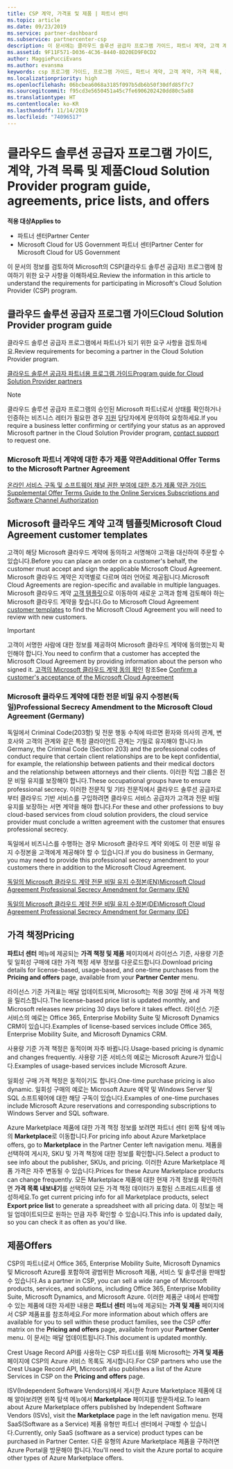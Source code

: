 ```yaml
---
title: CSP 계약, 가격표 및 제품 | 파트너 센터
ms.topic: article
ms.date: 09/23/2019
ms.service: partner-dashboard
ms.subservice: partnercenter-csp
description: 이 문서에는 클라우드 솔루션 공급자 프로그램 가이드, 파트너 계약, 고객 계약, 가격 목록 및 제품 링크가 포함되어 있습니다.
ms.assetid: 9F11F571-D036-4C36-8440-8D20ED9F0CD2
author: MaggiePucciEvans
ms.author: evansma
keywords: csp 프로그램 가이드, 프로그램 가이드, 파트너 계약, 고객 계약, 가격 목록, 제품
ms.localizationpriority: high
ms.openlocfilehash: 06bcbea6068a3185f097b5db6b50f30dfd85f7c7
ms.sourcegitcommit: f95cd3e5650451a45c7fe6906202420dd80c5a88
ms.translationtype: HT
ms.contentlocale: ko-KR
ms.lasthandoff: 11/14/2019
ms.locfileid: "74096517"
---
```

# <a name="cloud-solution-provider-program-guide-agreements-price-lists-and-offers"></a><span data-ttu-id="bad96-104">클라우드 솔루션 공급자 프로그램 가이드, 계약, 가격 목록 및 제품</span><span class="sxs-lookup"><span data-stu-id="bad96-104">Cloud Solution Provider program guide, agreements, price lists, and offers</span></span>

<span data-ttu-id="bad96-105">**적용 대상**</span><span class="sxs-lookup"><span data-stu-id="bad96-105">**Applies to**</span></span>

-  <span data-ttu-id="bad96-106">파트너 센터</span><span class="sxs-lookup"><span data-stu-id="bad96-106">Partner Center</span></span>
-  <span data-ttu-id="bad96-107">Microsoft Cloud for US Government 파트너 센터</span><span class="sxs-lookup"><span data-stu-id="bad96-107">Partner Center for Microsoft Cloud for US Government</span></span>


<span data-ttu-id="bad96-108">이 문서의 정보를 검토하여 Microsoft의 CSP(클라우드 솔루션 공급자) 프로그램에 참여하기 위한 요구 사항을 이해하세요.</span><span class="sxs-lookup"><span data-stu-id="bad96-108">Review the information in this article to understand the requirements for participating in Microsoft's Cloud Solution Provider (CSP) program.</span></span>

## <a name="cloud-solution-provider-program-guide"></a><span data-ttu-id="bad96-109">클라우드 솔루션 공급자 프로그램 가이드</span><span class="sxs-lookup"><span data-stu-id="bad96-109">Cloud Solution Provider program guide</span></span>

<span data-ttu-id="bad96-110">클라우드 솔루션 공급자 프로그램에서 파트너가 되기 위한 요구 사항을 검토하세요.</span><span class="sxs-lookup"><span data-stu-id="bad96-110">Review requirements for becoming a partner in the Cloud Solution Provider program.</span></span>

[<span data-ttu-id="bad96-111">클라우드 솔루션 공급자 파트너용 프로그램 가이드</span><span class="sxs-lookup"><span data-stu-id="bad96-111">Program guide for Cloud Solution Provider partners</span></span>](https://go.microsoft.com/fwlink/p/?LinkId=617100)

>[!Note]
><span data-ttu-id="bad96-112">클라우드 솔루션 공급자 프로그램의 승인된 Microsoft 파트너로서 상태를 확인하거나 인증하는 비즈니스 레터가 필요한 경우 [지원](https://partner.microsoft.com/pcv/servicerequests/create) 담당자에게 문의하여 요청하세요.</span><span class="sxs-lookup"><span data-stu-id="bad96-112">If you require a business letter confirming or certifying your status as an approved Microsoft partner in the Cloud Solution Provider program, [contact support](https://partner.microsoft.com/pcv/servicerequests/create) to request one.</span></span>

### <a name="additional-offer-terms-to-the-microsoft-partner-agreement"></a><span data-ttu-id="bad96-113">Microsoft 파트너 계약에 대한 추가 제품 약관</span><span class="sxs-lookup"><span data-stu-id="bad96-113">Additional Offer Terms to the Microsoft Partner Agreement</span></span>

[<span data-ttu-id="bad96-114">온라인 서비스 구독 및 소프트웨어 채널 권한 부여에 대한 추가 제품 약관 가이드</span><span class="sxs-lookup"><span data-stu-id="bad96-114">Supplemental Offer Terms Guide to the Online Services Subscriptions and Software Channel Authorization</span></span>](https://query.prod.cms.rt.microsoft.com/cms/api/am/binary/RE3NOo7)

## <a name="microsoft-cloud-agreement-customer-templates"></a><span data-ttu-id="bad96-115">Microsoft 클라우드 계약 고객 템플릿</span><span class="sxs-lookup"><span data-stu-id="bad96-115">Microsoft Cloud Agreement customer templates</span></span>

<span data-ttu-id="bad96-116">고객이 해당 Microsoft 클라우드 계약에 동의하고 서명해야 고객을 대신하여 주문할 수 있습니다.</span><span class="sxs-lookup"><span data-stu-id="bad96-116">Before you can place an order on a customer's behalf, the customer must accept and sign the applicable Microsoft Cloud Agreement.</span></span> <span data-ttu-id="bad96-117">Microsoft 클라우드 계약은 지역별로 다르며 여러 언어로 제공됩니다.</span><span class="sxs-lookup"><span data-stu-id="bad96-117">Microsoft Cloud Agreements are region-specific and available in multiple languages.</span></span> <span data-ttu-id="bad96-118">Microsoft 클라우드 계약 [고객 템플릿](agreements.md)으로 이동하여 새로운 고객과 함께 검토해야 하는 Microsoft 클라우드 계약을 찾습니다.</span><span class="sxs-lookup"><span data-stu-id="bad96-118">Go to Microsoft Cloud Agreement [customer templates](agreements.md) to find the Microsoft Cloud Agreement you will need to review with new customers.</span></span>

>[!IMPORTANT]
><span data-ttu-id="bad96-119">고객이 서명한 사람에 대한 정보를 제공하여 Microsoft 클라우드 계약에 동의했는지 확인해야 합니다.</span><span class="sxs-lookup"><span data-stu-id="bad96-119">You need to confirm that a customer has accepted the Microsoft Cloud Agreement by providing information about the person who signed it.</span></span> <span data-ttu-id="bad96-120">[고객의 Microsoft 클라우드 계약 동의 확인](confirm-consent.md) 참조</span><span class="sxs-lookup"><span data-stu-id="bad96-120">See [Confirm a customer's acceptance of the Microsoft Cloud Agreement](confirm-consent.md)</span></span> 

### <a name="professional-secrecy-amendment-to-the-microsoft-cloud-agreement-germany"></a><span data-ttu-id="bad96-121">Microsoft 클라우드 계약에 대한 전문 비밀 유지 수정본(독일)</span><span class="sxs-lookup"><span data-stu-id="bad96-121">Professional Secrecy Amendment to the Microsoft Cloud Agreement (Germany)</span></span>

<span data-ttu-id="bad96-122">독일에서 Criminal Code(203항) 및 전문 행동 수칙에 따르면 환자와 의사의 관계, 변호사와 고객의 관계와 같은 특정 클라이언트 관계는 기밀로 유지해야 합니다.</span><span class="sxs-lookup"><span data-stu-id="bad96-122">In Germany, the Criminal Code (Section 203) and the professional codes of conduct require that certain client relationships are to be kept confidential, for example, the relationship between patients and their medical doctors and the relationship between attorneys and their clients.</span></span> <span data-ttu-id="bad96-123">이러한 직업 그룹은 전문 비밀 유지를 보장해야 합니다.</span><span class="sxs-lookup"><span data-stu-id="bad96-123">These occupational groups have to ensure professional secrecy.</span></span> <span data-ttu-id="bad96-124">이러한 전문직 및 기타 전문직에서 클라우드 솔루션 공급자로부터 클라우드 기반 서비스를 구입하려면 클라우드 서비스 공급자가 고객과 전문 비밀 유지를 보장하는 서면 계약을 해야 합니다.</span><span class="sxs-lookup"><span data-stu-id="bad96-124">For these and other professions to buy cloud-based services from cloud solution providers, the cloud service provider must conclude a written agreement with the customer that ensures professional secrecy.</span></span>

<span data-ttu-id="bad96-125">독일에서 비즈니스를 수행하는 경우 Microsoft 클라우드 계약 외에도 이 전문 비밀 유지 수정본을 고객에게 제공해야 할 수 있습니다.</span><span class="sxs-lookup"><span data-stu-id="bad96-125">If you do business in Germany, you may need to provide this professional secrecy amendment to your customers there in addition to the Microsoft Cloud Agreement.</span></span>

[<span data-ttu-id="bad96-126">독일의 Microsoft 클라우드 계약 전문 비밀 유지 수정본(EN)</span><span class="sxs-lookup"><span data-stu-id="bad96-126">Microsoft Cloud Agreement Professional Secrecy Amendment for Germany (EN)</span></span>](https://go.microsoft.com/fwlink/?linkid=2030827&clcid=0x409)

[<span data-ttu-id="bad96-127">독일의 Microsoft 클라우드 계약 전문 비밀 유지 수정본(DE)</span><span class="sxs-lookup"><span data-stu-id="bad96-127">Microsoft Cloud Agreement Professional Secrecy Amendment for Germany (DE)</span></span>](https://go.microsoft.com/fwlink/?linkid=2030827&clcid=0x407)

## <a name="pricing"></a><span data-ttu-id="bad96-128">가격 책정</span><span class="sxs-lookup"><span data-stu-id="bad96-128">Pricing</span></span>

<span data-ttu-id="bad96-129">**파트너 센터** 메뉴에 제공되는 **가격 책정 및 제품** 페이지에서 라이선스 기준, 사용량 기준 및 일회성 구매에 대한 가격 책정 세부 정보를 다운로드합니다.</span><span class="sxs-lookup"><span data-stu-id="bad96-129">Download pricing details for license-based, usage-based, and one-time purchases from the **Pricing and offers** page, available from your **Partner Center** menu.</span></span>

<span data-ttu-id="bad96-130">라이선스 기준 가격표는 매달 업데이트되며, Microsoft는 적용 30일 전에 새 가격 책정을 릴리스합니다.</span><span class="sxs-lookup"><span data-stu-id="bad96-130">The license-based price list is updated monthly, and Microsoft releases new pricing 30 days before it takes effect.</span></span> <span data-ttu-id="bad96-131">라이선스 기준 서비스의 예로는 Office 365, Enterprise Mobility Suite 및 Microsoft Dynamics CRM이 있습니다.</span><span class="sxs-lookup"><span data-stu-id="bad96-131">Examples of license-based services include Office 365, Enterprise Mobility Suite, and Microsoft Dynamics CRM.</span></span> 

<span data-ttu-id="bad96-132">사용량 기준 가격 책정은 동적이며 자주 바뀝니다.</span><span class="sxs-lookup"><span data-stu-id="bad96-132">Usage-based pricing is dynamic and changes frequently.</span></span> <span data-ttu-id="bad96-133">사용량 기준 서비스의 예로는 Microsoft Azure가 있습니다.</span><span class="sxs-lookup"><span data-stu-id="bad96-133">Examples of usage-based services include Microsoft Azure.</span></span>

<span data-ttu-id="bad96-134">일회성 구매 가격 책정은 동적이기도 합니다.</span><span class="sxs-lookup"><span data-stu-id="bad96-134">One-time purchase pricing is also dynamic.</span></span> <span data-ttu-id="bad96-135">일회성 구매의 예로는 Microsoft Azure 예약 및 Windows Server 및 SQL 소프트웨어에 대한 해당 구독이 있습니다.</span><span class="sxs-lookup"><span data-stu-id="bad96-135">Examples of one-time purchases include Microsoft Azure reservations and corresponding subscriptions to Windows Server and SQL software.</span></span>

<span data-ttu-id="bad96-136">Azure Marketplace 제품에 대한 가격 책정 정보를 보려면 파트너 센터 왼쪽 탐색 메뉴의 **Marketplace**로 이동합니다.</span><span class="sxs-lookup"><span data-stu-id="bad96-136">For pricing info about Azure Marketplace offers, go to **Marketplace** in the Partner Center left navigation menu.</span></span> <span data-ttu-id="bad96-137">제품을 선택하여 게시자, SKU 및 가격 책정에 대한 정보를 확인합니다.</span><span class="sxs-lookup"><span data-stu-id="bad96-137">Select a product to see info about the publisher, SKUs, and pricing.</span></span> <span data-ttu-id="bad96-138">이러한 Azure Marketplace 제품 가격은 자주 변동될 수 있습니다.</span><span class="sxs-lookup"><span data-stu-id="bad96-138">Prices for these Azure Marketplace products can change frequently.</span></span> <span data-ttu-id="bad96-139">모든 Marketplace 제품에 대한 현재 가격 정보를 확인하려면 **가격 목록 내보내기**를 선택하여 모든 가격 책정 데이터가 포함된 스프레드시트를 생성하세요.</span><span class="sxs-lookup"><span data-stu-id="bad96-139">To get current pricing info for all Marketplace products, select **Export price list** to generate a spreadsheet with all pricing data.</span></span> <span data-ttu-id="bad96-140">이 정보는 매일 업데이트되므로 원하는 만큼 자주 확인할 수 있습니다.</span><span class="sxs-lookup"><span data-stu-id="bad96-140">This info is updated daily, so you can check it as often as you'd like.</span></span>

## <a name="offers"></a><span data-ttu-id="bad96-141">제품</span><span class="sxs-lookup"><span data-stu-id="bad96-141">Offers</span></span>

<span data-ttu-id="bad96-142">CSP의 파트너로서 Office 365, Enterprise Mobility Suite, Microsoft Dynamics 및 Microsoft Azure를 포함하여 광범위한 Microsoft 제품, 서비스 및 솔루션을 판매할 수 있습니다.</span><span class="sxs-lookup"><span data-stu-id="bad96-142">As a partner in CSP, you can sell a wide range of Microsoft products, services, and solutions, including Office 365, Enterprise Mobility Suite, Microsoft Dynamics, and Microsoft Azure.</span></span> <span data-ttu-id="bad96-143">이러한 제품군 내에서 판매할 수 있는 제품에 대한 자세한 내용은 **파트너 센터** 메뉴에 제공되는 **가격 및 제품** 페이지에서 CSP 제품표를 참조하세요.</span><span class="sxs-lookup"><span data-stu-id="bad96-143">For more information about which offers are available for you to sell within these product families, see the CSP offer matrix on the **Pricing and offers** page, available from your **Partner Center** menu.</span></span> <span data-ttu-id="bad96-144">이 문서는 매달 업데이트됩니다.</span><span class="sxs-lookup"><span data-stu-id="bad96-144">This document is updated monthly.</span></span>

<span data-ttu-id="bad96-145">Crest Usage Record API를 사용하는 CSP 파트너를 위해 Microsoft는 **가격 및 제품** 페이지에 CSP의 Azure 서비스 목록도 게시합니다.</span><span class="sxs-lookup"><span data-stu-id="bad96-145">For CSP partners who use the Crest Usage Record API, Microsoft also publishes a list of the Azure Services in CSP on the **Pricing and offers** page.</span></span>

<span data-ttu-id="bad96-146">ISV(Independent Software Vendors)에서 게시한 Azure Marketplace 제품에 대해 알아보려면 왼쪽 탐색 메뉴에서 **Marketplace** 페이지를 방문하세요.</span><span class="sxs-lookup"><span data-stu-id="bad96-146">To learn about Azure Marketplace offers published by Independent Software Vendors  (ISVs), visit the **Marketplace** page in the left navigation menu.</span></span> <span data-ttu-id="bad96-147">현재 SaaS(Software as a Service) 제품 유형만 파트너 센터에서 구매할 수 있습니다.</span><span class="sxs-lookup"><span data-stu-id="bad96-147">Currently, only SaaS (software as a service) product types can be purchased in Partner Center.</span></span> <span data-ttu-id="bad96-148">다른 유형의 Azure Marketplace 제품을 구하려면 Azure Portal을 방문해야 합니다.</span><span class="sxs-lookup"><span data-stu-id="bad96-148">You'll need to visit the Azure portal to acquire other types of Azure Marketplace offers.</span></span>
